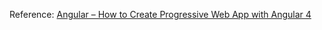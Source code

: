 Reference: [Angular – How to Create Progressive Web App with Angular 4](https://vitalflux.com/angular-create-progressive-web-app-angular/)
